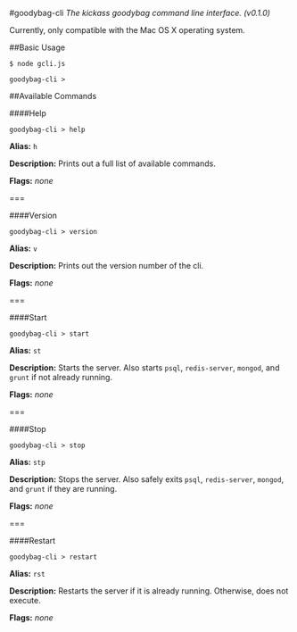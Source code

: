 #goodybag-cli
*The kickass goodybag command line interface. (v0.1.0)*

Currently, only compatible with the Mac OS X operating system.

##Basic Usage

```
$ node gcli.js

goodybag-cli >
```

##Available Commands

####Help
```
goodybag-cli > help
```

**Alias:** `h`

**Description:** Prints out a full list of available commands.

**Flags:** *none*

===

####Version
```
goodybag-cli > version
```

**Alias:** `v`

**Description:** Prints out the version number of the cli.

**Flags:** *none*

===

####Start
```
goodybag-cli > start
```

**Alias:** `st`

**Description:** Starts the server. Also starts `psql`, `redis-server`, `mongod`, and `grunt` if not already running.

**Flags:** *none*

===

####Stop
```
goodybag-cli > stop
```

**Alias:** `stp`

**Description:** Stops the server. Also safely exits `psql`, `redis-server`, `mongod`, and `grunt` if they are running.

**Flags:** *none*

===

####Restart
```
goodybag-cli > restart
```

**Alias:** `rst`

**Description:** Restarts the server if it is already running. Otherwise, does not execute.

**Flags:** *none*
